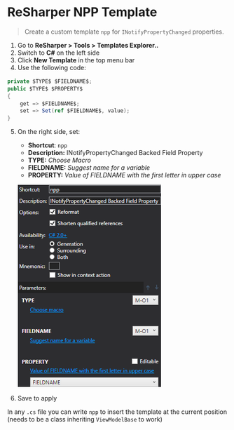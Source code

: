 # ReSharper NPP Template
> Create a custom template `npp` for `INotifyPropertyChanged` properties.


1. Go to **ReSharper > Tools > Templates Explorer..**
2. Switch to **C#** on the left side
3. Click **New Template** in the top menu bar
4. Use the following code:
```cs
private $TYPE$ $FIELDNAME$;
public $TYPE$ $PROPERTY$
{
    get => $FIELDNAME$;
    set => Set(ref $FIELDNAME$, value);
}
```
5. On the right side, set:
    * **Shortcut**: `npp`
    * **Description:** INotifyPropertyChanged Backed Field Property
    * **TYPE:** _Choose Macro_
    * **FIELDNAME:** _Suggest name for a variable_
    * **PROPERTY:** _Value of FIELDNAME with the first letter in upper case_
    
    ![NPP Template](https://raw.githubusercontent.com/mrousavy/Jellyfish/master/Images/template.png)
6. Save to apply

In any `.cs` file you can write `npp` to insert the template at the current position (needs to be a class inheriting `ViewModelBase` to work)
